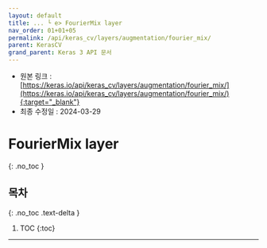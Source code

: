 ```yaml
---
layout: default
title: ... └ e> FourierMix layer
nav_order: 01+01+05
permalink: /api/keras_cv/layers/augmentation/fourier_mix/
parent: KerasCV
grand_parent: Keras 3 API 문서
---
```


* 원본 링크 : [https://keras.io/api/keras_cv/layers/augmentation/fourier_mix/](https://keras.io/api/keras_cv/layers/augmentation/fourier_mix/){:target="_blank"}
* 최종 수정일 : 2024-03-29

# FourierMix layer
{: .no_toc }

## 목차
{: .no_toc .text-delta }

1. TOC
{:toc}

---
